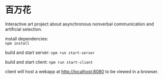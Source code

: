 # 百万花
Interactive art project about asynchronous nonverbal communication and artificial selection.

install dependencies:  
`npm install`

build and start server:
`npm run start-server`

build and start client:
`npm run start-client`

client will host a webapp at [http://localhost:8080](http://localhost:8080) to be viewed in a browser.
